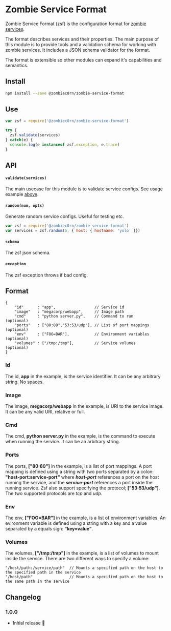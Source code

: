 # Zombie Service Format

Zombie Service Format (zsf) is the configuration format for [zombie services]().

The format describes services and their properties. The main purpose of this module is to provide tools and a validation schema for working with zombie services. It includes a JSON schema validator for the format. 

The format is extensible so other modules can expand it's capabilities and semantics.

## Install

```sh
npm install --save @zombiec0rn/zombie-service-format
```

## Use

```js
var zsf = require('@zombiec0rn/zombie-service-format')

try {
  zsf.validate(services)
} catch(e) {
  console.log(e instanceof zsf.exception, e.trace)
}
```

## API

#### `validate(services)`

The main usecase for this module is to validate service configs. See usage example [above](#use). 

#### `random(num, opts)`

Generate random service configs. Useful for testing etc.

```js
var zsf = require('@zombiec0rn/zombie-service-format')
var services = zsf.random(5, { host: { hostname: 'yolo' }})
```

#### `schema`

The zsf json schema.

#### `exception`

The zsf exception throws if bad config.

## Format

    {
        "id"      : "app",                 // Service id
        "image"   : "megacorp/webapp",     // Image path
        "cmd"     : "python server.py",    // Command to run        (optional)
        "ports"   : ["80:80","53:53/udp"], // List of port mappings (optional)
        "env"     : ["FOO=BAR"],           // Environment variables (optional)
        "volumes" : ["/tmp:/tmp"],         // Service volumes       (optional)
    }

### Id

The id, **app** in the example, is the service identifier. It can be any arbitrary string. No spaces.

### Image

The image, **megacorp/webapp** in the example, is URI to the service image. It can be any valid URI, relative or full.

### Cmd

The cmd, **python server.py** in the example, is the command to execute when running the service. It can be an arbitrary string.

### Ports

The ports, **["80:80"]** in the example, is a list of port mappings. A port mapping is defined using a string with two ports separated by a colon: **"host-port:service-port"** where ***host-port*** references a port on the host running the service, and the ***service-port*** references a port inside the running service. Zsf also support specifying the protocol; **["53:53/udp"]**. The two supported protocols are *tcp* and *udp*. 

### Env

The env, **["FOO=BAR"]** in the example, is a list of environment variables. An evironment variable is defined using a string with a key and a value separated by a equals sign: **"key=value"**.

### Volumes

The volumes, **["/tmp:/tmp"]** in the example, is a list of volumes to mount inside the service. There are two different ways to specify a volume:

    "/host/path:/service/path"  // Mounts a specified path on the host to the specified path in the service
    "/host/path"                // Mounts a specified path on the host to the same path in the service


## Changelog

### 1.0.0

* Initial release :tada:
